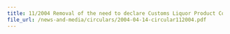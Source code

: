 ```yaml
---
title: 11/2004 Removal of the need to declare Customs Liquor Product Codes at TradeNet® Frontend
file_url: /news-and-media/circulars/2004-04-14-circular112004.pdf
---
```

